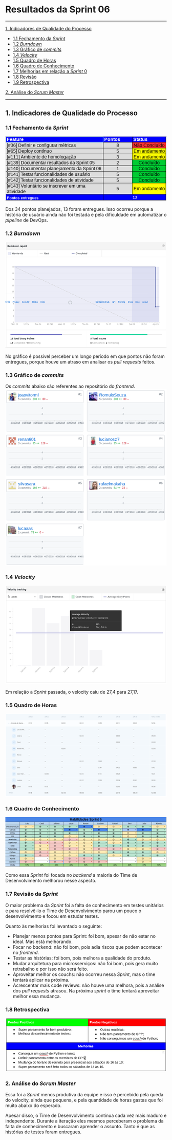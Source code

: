 # Resultados da Sprint 06
------

[1. Indicadores de Qualidade do Processo](#1-indicadores-de-qualidade-do-processo)

* [1.1 Fechamento da _Sprint_](#11-fechamento-da-sprint)
* [1.2 _Burndown_](#12-burndown)
* [1.3 Gráfico de _commits_](#13-grafico-de-commits)
* [1.4 _Velocity_](#14-velocity)
* [1.5 Quadro de Horas](#15-quadro-de-horas)
* [1.6 Quadro de Conhecimento](#16-quadro-de-conhecimento)
* [1.7 Melhorias em relação a _Sprint_ 0](#17-melhorias-em-relação-a-sprint-0)
* [1.8 Revisão](#18-revisao-da-sprint)
* [1.9 Retrospectiva](#19-retrospectiva)

[2. Análise do _Scrum Master_](#2-análise-do-scrum-master)  


------

## 1. Indicadores de Qualidade do Processo

### 1.1 Fechamento da _Sprint_
![](images/results_sprint6.png)

Dos 34 pontos planejados, 13 foram entregues. Isso ocorreu porque a história de usuário ainda não foi testada e pela dificuldade em automatizar o _pipeline_ de DevOps.

### 1.2 _Burndown_

![](images/burndown_sprint6.png)

No gráfico é possível perceber um longo período em que pontos não foram entregues, porque houve um atraso em analisar os _pull requests_ feitos.

### 1.3 Gráfico de _commits_
Os _commits_ abaixo são referentes ao repositório do _frontend_.
![](images/commits_frontend_sprint6.png)

### 1.4 _Velocity_

![](images/velocity_sprint6.png)

Em relação a _Sprint_ passada, o velocity caiu de 27,4 para 27,17.

### 1.5 Quadro de Horas
![](images/timetable_sprint6.png)

### 1.6 Quadro de Conhecimento
![](images/knowledge_framework_sprint6.png)

Como essa _Sprint_ foi focada no _backend_ a maioria do Time de Desenvolvimento melhorou nesse aspecto.

### 1.7 Revisão da _Sprint_

O maior problema da _Sprint_ foi a falta de conhecimento em testes unitários e para resolvê-lo o Time de Desenvolvimento  parou um pouco o desenvolvimento e focou em estudar testes.

Quanto às melhorias foi levantado o seguinte:

* Planejar menos pontos para Sprint: foi bom, apesar de não estar no ideal. Mas está melhorando.
* Focar no _backend_: não foi bom, pois adia riscos que podem acontecer no _frontend_.
* Testar as histórias: foi bom, pois melhora a qualidade do produto.
* Mudar arquitetura para microsserviços: não foi bom, pois gera muito retrabalho e por isso não será feito.
* Aproveitar melhor os couchs: não ocorreu nessa _Sprint_, mas o time tentará aplicar na próxima.
* Acrescentar mais code reviews: não houve uma melhora, pois a análise dos _pull requests_ atrasou. Na próxima _sprint_ o time tentará aproveitar melhor essa mudança.


### 1.8 Retrospectiva

![](images/retrospective_sprint6.png)

### 2. Análise do _Scrum Master_

Essa foi a _Sprint_ menos produtiva da equipe e isso é percebido pela queda do velocity, ainda que pequena, e pela quantidade de horas gastas que foi muito abaixo do esperado.

Apesar disso, o Time de Desenvolvimento continua cada vez mais maduro e independente. Durante a iteração eles mesmos perceberam o problema da falta de conhecimento e buscaram aprender o assunto. Tanto é que as histórias de testes foram entregues.
